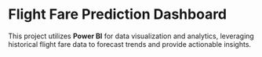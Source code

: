 # Flight Fare Prediction Dashboard

This project utilizes **Power BI** for data visualization and analytics, leveraging historical flight fare data to forecast trends and provide actionable insights.
